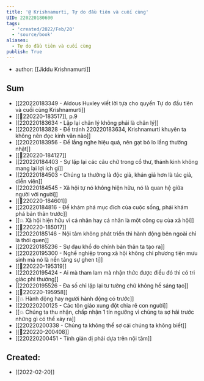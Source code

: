 ```yaml
---
title: '@ Krishnamurti, Tự do đầu tiên và cuối cùng'
UID: 220220180600
tags:
  - 'created/2022/Feb/20'
  - 'source/book'
aliases:
  - Tự do đầu tiên và cuối cùng
publish: True
---
```

- author: [[Jiddu Krishnamurti]]

## Sum
- [[220220183349 - Aldous Huxley viết lời tựa cho quyển Tự do đầu tiên và cuối cùng Krishnamurti]]
- [[💬220220-183517]], p.9
- [[220220183634 - Lặp lại chân lý không phải là chân lý]]
- [[220220183828 - Để tránh 220220183634, Krishnamurti khuyên ta không nên đọc kinh văn nào]]
- [[220220183956 - Để lắng nghe hiệu quả, nên gạt bỏ lo lắng thường nhật]]
- [[💬220220-184127]]
- [[220220184403 - Sự lặp lại các câu chữ trong cổ thư, thánh kinh không mang lại lợi ích gì]]
- [[220220184503 - Chúng ta thường là độc giả, khán giả hơn là tác giả, diễn viên]]
- [[220220184545 - Xã hội tự nó không hiện hữu, nó là quan hệ giữa người với người]]
- [[💬220220-184601]]
- [[220220184816 - Để khám phá mục đích của cuộc sống, phải khám phá bản thân trước]]
- [[💥 Xã hội hiện hữu vì cá nhân hay cá nhân là một công cụ của xã hội]]
- [[💬220220-185017]]
- [[220220185146 - Nội tâm không phát triển thì hành động bên ngoài chỉ là thói quen]]
- [[220220185236 - Sự đau khổ do chính bản thân ta tạo ra]]
- [[220220195300 - Nghề nghiệp trong xã hội không chỉ phương tiện mưu sinh mà nó là nền tảng sự ghen tị]]
- [[💬220220-195319]]
- [[220220195424 - Ai mà tham lam mà nhận thức được điều đó thì có tri giác phi thường]]
- [[220220195526 - Đa số chỉ lặp lại tư tưởng chứ không hề sáng tạo]]
- [[💬220220-195958]]
- [[💥 Hành động hay người hành động có trước]]
- [[220220200125 - Các tôn giáo xung đột chia rẽ con người]]
- [[💥 Chúng ta thu nhận, chấp nhận 1 tín ngưỡng vì chúng ta sợ hãi trước những gì có thể xảy ra]]
- [[220220200338 - Chúng ta không thể sợ cái chúng ta không biết]]
- [[💬220220-200408]]
- [[220220200451 - Tính giản dị phải dựa trên nội tâm]]


## Created:
- [[2022-02-20]]
